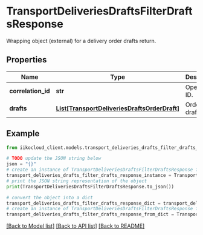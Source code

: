 # TransportDeliveriesDraftsFilterDraftsResponse

Wrapping object (external) for a delivery order drafts return.

## Properties

Name | Type | Description | Notes
------------ | ------------- | ------------- | -------------
**correlation_id** | **str** | Operation ID. | 
**drafts** | [**List[TransportDeliveriesDraftsOrderDraft]**](TransportDeliveriesDraftsOrderDraft.md) | Order drafts list. | 

## Example

```python
from iikocloud_client.models.transport_deliveries_drafts_filter_drafts_response import TransportDeliveriesDraftsFilterDraftsResponse

# TODO update the JSON string below
json = "{}"
# create an instance of TransportDeliveriesDraftsFilterDraftsResponse from a JSON string
transport_deliveries_drafts_filter_drafts_response_instance = TransportDeliveriesDraftsFilterDraftsResponse.from_json(json)
# print the JSON string representation of the object
print(TransportDeliveriesDraftsFilterDraftsResponse.to_json())

# convert the object into a dict
transport_deliveries_drafts_filter_drafts_response_dict = transport_deliveries_drafts_filter_drafts_response_instance.to_dict()
# create an instance of TransportDeliveriesDraftsFilterDraftsResponse from a dict
transport_deliveries_drafts_filter_drafts_response_from_dict = TransportDeliveriesDraftsFilterDraftsResponse.from_dict(transport_deliveries_drafts_filter_drafts_response_dict)
```
[[Back to Model list]](../README.md#documentation-for-models) [[Back to API list]](../README.md#documentation-for-api-endpoints) [[Back to README]](../README.md)


